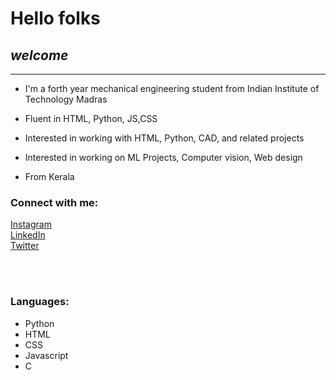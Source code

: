 #  **Hello folks**
## _welcome_
---

- I'm a forth year mechanical engineering student from Indian Institute of Technology Madras
-  Fluent in HTML, Python, JS,CSS
- Interested in working with HTML, Python,  CAD, and related projects
- Interested in working on ML Projects, Computer vision, Web design

- From Kerala





### Connect with me:
[Instagram](https://www.instagram.com/___.unnikuttan)<br />
[LinkedIn](https://www.linkedin.com/in/adith-chandrababu-53098b228/)<br />
[Twitter](https://twitter.com/unnikuttxn)





<br />
<br />







### Languages: 
- Python
- HTML
- CSS
- Javascript
- C

